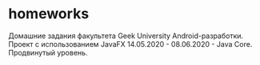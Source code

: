 # homeworks
Домашние задания факультета Geek University Android-разработки.
Проект с использованием JavaFX
14.05.2020 - 08.06.2020 - Java Core. Продвинутый уровень.
